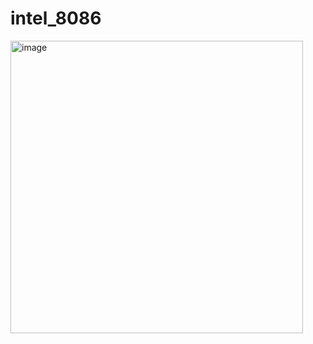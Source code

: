 # intel_8086
<img width="468" alt="image" src="https://github.com/nnamanx/intel_8086/assets/88698561/228dd34a-ba94-46a2-8dcf-21e031d6be63">
